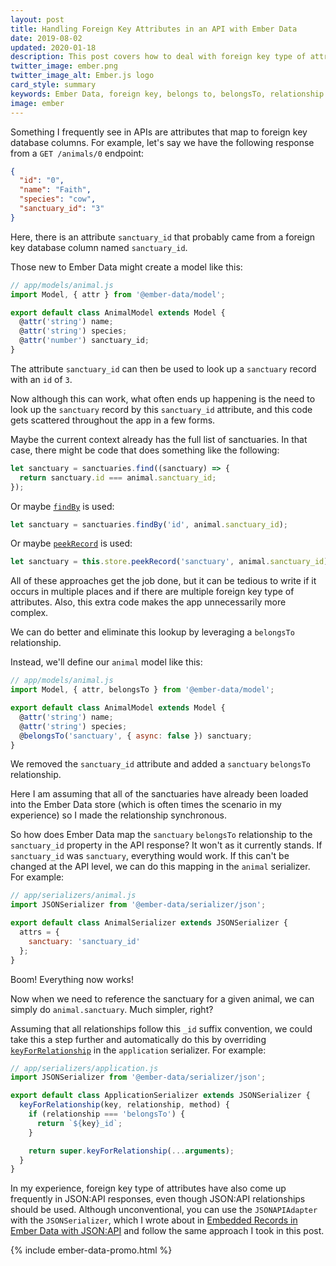 ```yaml
---
layout: post
title: Handling Foreign Key Attributes in an API with Ember Data
date: 2019-08-02
updated: 2020-01-18
description: This post covers how to deal with foreign key type of attributes in an API with Ember Data.
twitter_image: ember.png
twitter_image_alt: Ember.js logo
card_style: summary
keywords: Ember Data, foreign key, belongs to, belongsTo, relationship
image: ember
---
```


Something I frequently see in APIs are attributes that map to foreign key database columns. For example, let's say we have the following response from a `GET /animals/0` endpoint:

```json
{
  "id": "0",
  "name": "Faith",
  "species": "cow",
  "sanctuary_id": "3"
}
```

Here, there is an attribute `sanctuary_id` that probably came from a foreign key database column named `sanctuary_id`.

Those new to Ember Data might create a model like this:

```js
// app/models/animal.js
import Model, { attr } from '@ember-data/model';

export default class AnimalModel extends Model {
  @attr('string') name;
  @attr('string') species;
  @attr('number') sanctuary_id;
}
```

The attribute `sanctuary_id` can then be used to look up a `sanctuary` record with an `id` of `3`.

Now although this can work, what often ends up happening is the need to look up the `sanctuary` record by this `sanctuary_id` attribute, and this code gets scattered throughout the app in a few forms.

Maybe the current context already has the full list of sanctuaries. In that case, there might be code that does something like the following:

```js
let sanctuary = sanctuaries.find((sanctuary) => {
  return sanctuary.id === animal.sanctuary_id;
});
```

Or maybe [`findBy`](https://api.emberjs.com/ember/3.11/classes/EmberArray/methods/findBy?anchor=findBy) is used:

```js
let sanctuary = sanctuaries.findBy('id', animal.sanctuary_id);
```

Or maybe [`peekRecord`](https://api.emberjs.com/ember-data/3.11/classes/Store/methods/peekRecord?anchor=peekRecord) is used:

```js
let sanctuary = this.store.peekRecord('sanctuary', animal.sanctuary_id);
```

All of these approaches get the job done, but it can be tedious to write if it occurs in multiple places and if there are multiple foreign key type of attributes. Also, this extra code makes the app unnecessarily more complex.

We can do better and eliminate this lookup by leveraging a `belongsTo` relationship.

Instead, we'll define our `animal` model like this:

```js
// app/models/animal.js
import Model, { attr, belongsTo } from '@ember-data/model';

export default class AnimalModel extends Model {
  @attr('string') name;
  @attr('string') species;
  @belongsTo('sanctuary', { async: false }) sanctuary;
}
```

We removed the `sanctuary_id` attribute and added a `sanctuary` `belongsTo` relationship.

Here I am assuming that all of the sanctuaries have already been loaded into the Ember Data store (which is often times the scenario in my experience) so I made the relationship synchronous.

So how does Ember Data map the `sanctuary` `belongsTo` relationship to the `sanctuary_id` property in the API response? It won't as it currently stands. If `sanctuary_id` was `sanctuary`, everything would work. If this can't be changed at the API level, we can do this mapping in the `animal` serializer. For example:

```js
// app/serializers/animal.js
import JSONSerializer from '@ember-data/serializer/json';

export default class AnimalSerializer extends JSONSerializer {
  attrs = {
    sanctuary: 'sanctuary_id'
  };
}
```

Boom! Everything now works!

Now when we need to reference the sanctuary for a given animal, we can simply do `animal.sanctuary`. Much simpler, right?

Assuming that all relationships follow this `_id` suffix convention, we could take this a step further and automatically do this by overriding [`keyForRelationship`](https://api.emberjs.com/ember-data/3.11/classes/JSONSerializer/methods/keyForRelationship?anchor=keyForRelationship) in the `application` serializer. For example:

```js
// app/serializers/application.js
import JSONSerializer from '@ember-data/serializer/json';

export default class ApplicationSerializer extends JSONSerializer {
  keyForRelationship(key, relationship, method) {
    if (relationship === 'belongsTo') {
      return `${key}_id`;
    }

    return super.keyForRelationship(...arguments);
  }
}
```

In my experience, foreign key type of attributes have also come up frequently in JSON:API responses, even though JSON:API relationships should be used.  Although unconventional, you can use the `JSONAPIAdapter` with the `JSONSerializer`, which I wrote about in [Embedded Records in Ember Data with JSON:API](/2019/07/21/embedded-records-in-ember-data-with-json-api.html) and follow the same approach I took in this post.

{% include ember-data-promo.html %}
